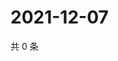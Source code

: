 # 2021-12-07

共 0 条

<!-- BEGIN WEIBO -->
<!-- 最后更新时间 Tue Dec 07 2021 17:15:44 GMT+0800 (China Standard Time) -->

<!-- END WEIBO -->
